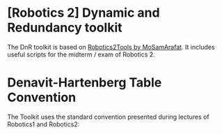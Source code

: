 # [Robotics 2] Dynamic and Redundancy toolkit
The DnR toolkit is based on [Robotics2Tools by MoSamArafat](https://github.com/MoSamArafat/Robotics2Tools). It includes useful scripts for the midterm / exam of Robotics 2.

# Denavit-Hartenberg Table Convention
The Toolkit uses the standard convention presented during lectures of Robotics1 and Robotics2:

